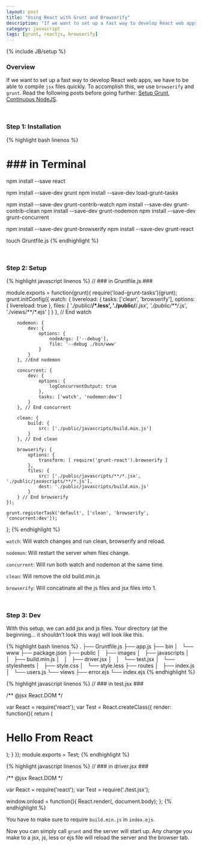 ```yaml
---
layout: post
title: "Using React with Grunt and Browserify"
description: "If we want to set up a fast way to develop React web apps, we have to be able to compile `jsx` files quickly. To accomplish this, we use `browserify` and `grunt`. Read the following posts before going further: [Setup Grunt](/javascript/2015/02/14/learn-node-part-3-grunt/), [Continuous NodeJS](/javascript/2015/03/02/continuous-development-in-nodejs/)."
category: javascript
tags: [grunt, reactjs, browserify]
---
```

{% include JB/setup %}

<!-- Overview -->
<h3>Overview</h3>

If we want to set up a fast way to develop React web apps, we have to be able to compile `jsx` files quickly. To accomplish this, we use `browserify` and `grunt`. Read the following posts before going further: [Setup Grunt](/javascript/2015/02/14/learn-node-part-3-grunt/), [Continuous NodeJS](/javascript/2015/03/02/continuous-development-in-nodejs/).

<br />
<!-- Step 1: Installation -->
<h3>Step 1: Installation</h3>

<!-- Code _______________________________________-->
{% highlight bash linenos %}
# ### in Terminal ###
npm install --save react

npm install --save-dev grunt
npm install --save-dev load-grunt-tasks

npm install --save-dev grunt-contrib-watch
npm install --save-dev grunt-contrib-clean
npm install --save-dev grunt-nodemon
npm install --save-dev grunt-concurrent

npm install --save-dev grunt-browserify
npm install --save-dev grunt-react

touch Gruntfile.js
{% endhighlight %}
<!-- /Code ^^^^^^^^^^^^^^^^^^^^^^^^^^^^^^^^^^^^^^-->

<br />
<!-- Step 2: Setup -->
<h3>Step 2: Setup</h3>

<!-- Code _______________________________________-->
{% highlight javascript linenos %}
// ### in Gruntfile.js ###

module.exports = function(grunt){
    require('load-grunt-tasks')(grunt);
    grunt.initConfig({
        watch: {
            livereload: {
                tasks: ['clean', 'browserify'],
                options: {
                    livereload: true
                },
                files: [
                    './public/**/*.less',
                    './public/**/*.jsx',
                    './public/**/*.js',
                    './views/**/*.ejs'
                ]
          }
        }, // End watch

        nodemon: {
            dev: {
                options: {
                    nodeArgs: ['--debug'],
                    file: '--debug ./bin/www'
                }
            }
        }, //End nodemon

        concurrent: {
            dev: {
                options: {
                    logConcurrentOutput: true
                },
                tasks: ['watch', 'nodemon:dev']
            }
        }, // End concurrent

        clean: {
            build: {
                src: ['./public/javascripts/build.min.js']
            }
        }, // End clean

        browserify: {
            options: {
                transform: [ require('grunt-react').browserify ]
            },
            files: {
                src: ['./public/javascripts/**/*.jsx', './public/javascripts/**/*.js'],
                dest: './public/javascripts/build.min.js'
            }
        } // End browserify
    });

    grunt.registerTask('default', ['clean', 'browserify', 'concurrent:dev']);
};
{% endhighlight %}
<!-- /Code ^^^^^^^^^^^^^^^^^^^^^^^^^^^^^^^^^^^^^^-->

`watch`: Will watch changes and run clean, browserify and reload.

`nodemon`: Will restart the server when files change.

`concurrent`: Will run both watch and nodemon at the same time.

`clean`: Will remove the old build.min.js

`browserify`: Will concatinate all the js files and jsx files into 1.


<br />
<!-- Step 3: Dev -->
<h3>Step 3: Dev</h3>

With this setup, we can add jsx and js files. Your directory (at the beginning... it shouldn't look this way) will look like this. 

<!-- Code _______________________________________-->
{% highlight bash linenos %}
.
├── Gruntfile.js
├── app.js
├── bin
│   └── www
├── package.json
├── public
│   ├── images
│   ├── javascripts
│   │   ├── build.min.js
│   │   ├── driver.jsx
│   │   └── test.jsx
│   └── stylesheets
│       ├── style.css
│       └── style.less
├── routes
│   ├── index.js
│   └── users.js
└── views
    ├── error.ejs
    └── index.ejs
{% endhighlight %}
<!-- /Code ^^^^^^^^^^^^^^^^^^^^^^^^^^^^^^^^^^^^^^-->

<!-- Code _______________________________________-->
{% highlight javascript linenos %}
// ### in test.jsx ###

/** @jsx React.DOM */

var React = require('react');
var Test = React.createClass({
    render: function(){
        return (
            <h1>Hello From React</h1>
        );
    }
});
module.exports = Test;
{% endhighlight %}
<!-- /Code ^^^^^^^^^^^^^^^^^^^^^^^^^^^^^^^^^^^^^^-->

<!-- Code _______________________________________-->
{% highlight javascript linenos %}
// ### in driver.jsx ###

/** @jsx React.DOM */

var React = require('react');
var Test = require('./test.jsx');

window.onload = function(){
    React.render(<Test />, document.body);
};
{% endhighlight %}
<!-- /Code ^^^^^^^^^^^^^^^^^^^^^^^^^^^^^^^^^^^^^^-->

You have to make sure to require `build.min.js` in `index.ejs`.

Now you can simply call `grunt` and the server will start up. Any change you make to a jsx, js, less or ejs file will reload the server and the browser tab.